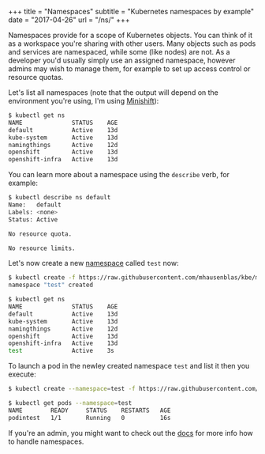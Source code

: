 +++
title = "Namespaces"
subtitle = "Kubernetes namespaces by example"
date = "2017-04-26"
url = "/ns/"
+++

Namespaces provide for a scope of Kubernetes objects. You can think of it
as a workspace you're sharing with other users. Many objects such as pods and
services are namespaced, while some (like nodes) are not. As a developer you'd
usually simply use an assigned namespace, however admins may wish to manage them,
for example to set up access control or resource quotas.

Let's list all namespaces (note that the output will depend on the environment
you're using, I'm using [Minishift](/diy/)):

```bash
$ kubectl get ns
NAME              STATUS    AGE
default           Active    13d
kube-system       Active    13d
namingthings      Active    12d
openshift         Active    13d
openshift-infra   Active    13d
```

You can learn more about a namespace using the `describe` verb, for example:

```bash
$ kubectl describe ns default
Name:   default
Labels: <none>
Status: Active

No resource quota.

No resource limits.
```

Let's now create a new [namespace](https://github.com/mhausenblas/kbe/blob/master/specs/ns/ns.yaml)
called `test` now:

```bash
$ kubectl create -f https://raw.githubusercontent.com/mhausenblas/kbe/master/specs/ns/ns.yaml
namespace "test" created

$ kubectl get ns
NAME              STATUS    AGE
default           Active    13d
kube-system       Active    13d
namingthings      Active    12d
openshift         Active    13d
openshift-infra   Active    13d
test              Active    3s
```

To launch a pod in the newley created namespace `test` and list it then you execute:

```bash
$ kubectl create --namespace=test -f https://raw.githubusercontent.com/mhausenblas/kbe/master/specs/ns/pod.yaml

$ kubectl get pods --namespace=test
NAME        READY     STATUS    RESTARTS   AGE
podintest   1/1       Running   0          16s
```

If you're an admin, you might want to check out the [docs](https://kubernetes.io/docs/tasks/administer-cluster/namespaces/)
for more info how to handle namespaces.

